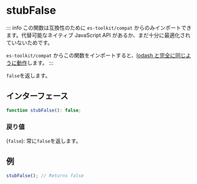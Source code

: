# stubFalse

::: info
この関数は互換性のために `es-toolkit/compat` からのみインポートできます。代替可能なネイティブ JavaScript API があるか、まだ十分に最適化されていないためです。

`es-toolkit/compat` からこの関数をインポートすると、[lodash と完全に同じように動作](../../../compatibility.md)します。
:::

`false`を返します。

## インターフェース

```typescript
function stubFalse(): false;
```

### 戻り値

(`false`): 常に`false`を返します。

## 例

```typescript
stubFalse(); // Returns false
```

